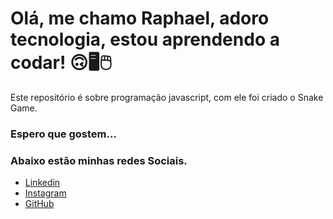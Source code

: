 # Olá, me chamo Raphael, adoro tecnologia, estou aprendendo a codar! 🙃🖥️🖱️



Este repositório é sobre programação javascript,  com ele foi criado o Snake Game.



### Espero que gostem...



### Abaixo estão minhas redes Sociais.



* [Linkedin](https://www.linkedin.com/in/raphael-lucas-vieira-silva-4a24ab168/)
* [Instagram](https://www.instagram.com/rvieirasilva1990/)
* [GitHub](https://github.com/rvieirasilva529)

